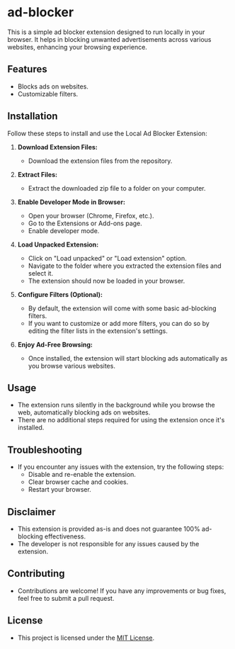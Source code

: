 # ad-blocker

This is a simple ad blocker extension designed to run locally in your browser. It helps in blocking unwanted advertisements across various websites, enhancing your browsing experience. 

## Features

- Blocks ads on websites.
- Customizable filters.

## Installation

Follow these steps to install and use the Local Ad Blocker Extension:

1. **Download Extension Files:**
   - Download the extension files from the repository.

2. **Extract Files:**
   - Extract the downloaded zip file to a folder on your computer.

3. **Enable Developer Mode in Browser:**
   - Open your browser (Chrome, Firefox, etc.).
   - Go to the Extensions or Add-ons page.
   - Enable developer mode.

4. **Load Unpacked Extension:**
   - Click on "Load unpacked" or "Load extension" option.
   - Navigate to the folder where you extracted the extension files and select it.
   - The extension should now be loaded in your browser.

5. **Configure Filters (Optional):**
   - By default, the extension will come with some basic ad-blocking filters.
   - If you want to customize or add more filters, you can do so by editing the filter lists in the extension's settings.

6. **Enjoy Ad-Free Browsing:**
   - Once installed, the extension will start blocking ads automatically as you browse various websites.

## Usage

- The extension runs silently in the background while you browse the web, automatically blocking ads on websites.
- There are no additional steps required for using the extension once it's installed.

## Troubleshooting

- If you encounter any issues with the extension, try the following steps:
  - Disable and re-enable the extension.
  - Clear browser cache and cookies.
  - Restart your browser.

## Disclaimer

- This extension is provided as-is and does not guarantee 100% ad-blocking effectiveness.
- The developer is not responsible for any issues caused by the extension.

## Contributing

- Contributions are welcome! If you have any improvements or bug fixes, feel free to submit a pull request.

## License

- This project is licensed under the [MIT License](LICENSE).
